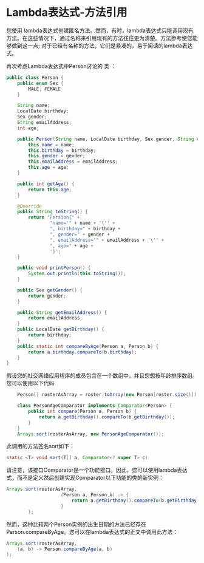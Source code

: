 # Lambda表达式-方法引用

您使用 lambda表达式创建匿名方法。然而，有时，lambda表达式只能调用现有方法。在这些情况下，通过名称来引用现有的方法往往更为清楚。方法参考使您能够做到这一点; 对于已经有名称的方法，它们是紧凑的，易于阅读的lambda表达式。

再次考虑Lambda表达式中Person讨论的 类 ：

```java
public class Person {
    public enum Sex {
        MALE, FEMALE
    }

    String name;
    LocalDate birthday;
    Sex gender;
    String emailAddress;
    int age;

    public Person(String name, LocalDate birthday, Sex gender, String emailAddress, int age) {
        this.name = name;
        this.birthday = birthday;
        this.gender = gender;
        this.emailAddress = emailAddress;
        this.age = age;
    }

    public int getAge() {
        return this.age;
    }

    @Override
    public String toString() {
        return "Persion{" +
                "name='" + name + '\'' +
                ", birthday=" + birthday +
                ", gender=" + gender +
                ", emailAddress='" + emailAddress + '\'' +
                ", age=" + age +
                '}';
    }

    public void printPerson() {
        System.out.println(this.toString());
    }

    public Sex getGender() {
        return gender;
    }

    public String getEmailAddress() {
        return emailAddress;
    }
    public LocalDate getBirthday() {
        return birthday;
    }
    public static int compareByAge(Person a, Person b) {
        return a.birthday.compareTo(b.birthday);
    }
}
```

假设您的社交网络应用程序的成员包含在一个数组中，并且您想按年龄排序数组。您可以使用以下代码

```java
    Person[] rosterAsArray = roster.toArray(new Person[roster.size()]);

    class PersonAgeComparator implements Comparator<Person> {
        public int compare(Person a, Person b) {
            return a.getBirthday().compareTo(b.getBirthday());
        }
    }
    Arrays.sort(rosterAsArray, new PersonAgeComparator());
```

此调用的方法签名sort如下：

```java
static <T> void sort(T[] a, Comparator<? super T> c)
```

请注意，该接口Comparator是一个功能接口。因此，您可以使用lambda表达式，而不是定义然后创建实现Comparator以下功能的类的新实例：

```java
Arrays.sort(rosterAsArray,
                    (Person a, Person b) -> {
                        return a.getBirthday().compareTo(b.getBirthday());
                    }
        );
```

然而，这种比较两个Person实例的出生日期的方法已经存在Person.compareByAge。您可以在lambda表达式的正文中调用此方法：

```java
Arrays.sort(rosterAsArray,
    (a, b) -> Person.compareByAge(a, b)
);
```